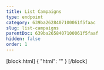 ```yaml
---
title: List Campaigns
type: endpoint
category: 639ba2628407100061f5faac
slug: list-campaigns
parentDoc: 639ba2658407100061f5faaf
hidden: false
order: 1
---
```

[block:html]
{
  "html": "<style>\n.LanguagePicker-divider { \n  display: none; }\n</style>"
}
[/block]